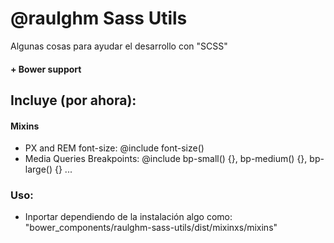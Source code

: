 @raulghm Sass Utils
===================

Algunas cosas para ayudar el desarrollo con "SCSS"

#### + Bower support

## Incluye (por ahora):

#### Mixins
* PX and REM font-size: @include font-size()
* Media Queries Breakpoints: @include bp-small() {}, bp-medium() {}, bp-large() {} ...

### Uso:

* Inportar dependiendo de la instalación algo como: "bower_components/raulghm-sass-utils/dist/mixinxs/mixins"